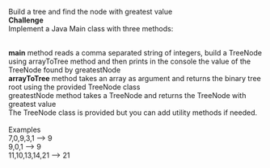 Build a tree and find the node with greatest value<br>
<b>Challenge</b><br>
Implement a Java Main class with three methods:<br><br>

<b>main</b> method reads a comma separated string of integers, 
build a TreeNode using arrayToTree method and then prints in the console the value of the TreeNode found by greatestNode<br>
<b>arrayToTree</b> method takes an array as argument and returns the binary tree root using the provided TreeNode class<br>
greatestNode method takes a TreeNode and returns the TreeNode with greatest value<br>
The TreeNode class is provided but you can add utility methods if needed.<br>
<br>
Examples<br>
7,0,9,3,1	-->		9<br>
9,0,1	-->			9<br>
11,10,13,14,21	-->	21<br>
